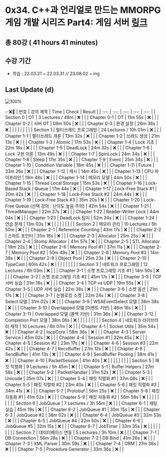 # 0x34. C++과 언리얼로 만드는 MMORPG 게임 개발 시리즈 Part4: 게임 서버 [링크](https://www.inflearn.com/course/%EC%96%B8%EB%A6%AC%EC%96%BC-3d-mmorpg-4)

## 총 80강 ( 41 hours 41 minutes)

## 수강 기간 
- 학습          : 22.03.21 ~ 22.03.31 // 23.08.02 ~ ing

## Last Update (d)    

![100%](https://progress-bar.dev/0/?scale=80&title=progress&width=500&color=babaca&suffix=/80)

✅❌:hammer:
| 번호 | 강의 제목 | Time | Check | Result |
| :--: | :--: | :--: | :--: | :--: |
| Section 0 | OT | 3 Lectures / 48m | ❌ |  |
| Chapter 0-1 | OT | 11m 55s | ❌ | |
| Chapter 0-2 | 서버 OT | 09m 50s | ❌ | |
| Chapter 0-3 | 환경 설정 | 26m 36s | ❌ | | 
| | | | | |
| Section 1 | 멀티쓰레드 프로그래밍 | 24 Lectures / 10h 01m | ❌ | |
| Chapter 1-1 | 멀티쓰레드 개론 | 13m 32s | ❌ | | 
| Chapter 1-2 | 쓰레드 생성 | 21m 13s | ❌ | |
| Chapter 1-3 | Atomic | 17m 53s | ❌ | | 
| Chapter 1-4 | Lock 기초 | 22m 18s | ❌ | |
| Chapter 1-5 | DeadLock | 24m 32s | ❌ | |
| Chapter 1-6 | Lock 구현 이론 | 13m 49s | ❌ | | 
| Chapter 1-7 | SpinLock | 24m 34s | ❌ | | 
| Chapter 1-8 | Sleep | 17m 35s | ❌ | |
| Chapter 1-9 | Event | 25m 34s | ❌ | | 
| Chapter 1-10 | Condition Variable | 18m 45s | ❌ | |
| Chapter 1-11 | Future | 33m 26s | ❌ | |
| Chapter 1-12 | 캐시 | 14m 45s | ❌ | | 
| Chapter 1-13 | CPU 파이프라인 | 19m 48s | ❌ | | 
| Chapter 1-14 | 메모리 모델 | 44m 50s | ❌ | |
| Chapter 1-15 | Thread Local Storage | 15m 53s | ❌ | | 
| Chapter 1-16 | Lock-Based Stack / Queue | 17m 44s | ❌ | |
| Chapter 1-17 | Lock-Free Stack #1 | 20m 42s | ❌ | |
| Chapter 1-18 | Lock-Free Stack #2 | 24m 44s | ❌ | | 
| Chapter 1-19 | Lock-Free Stack #3 | 35m 20s | ❌ | | 
| Chapter 1-20 | Lock-Free Queue (선택 강의 : 난이도 높음 주의) | 42m 54s | ❌ | |
| Chapter 1-21 | ThreadManager | 22m 37s | ❌ | | 
| Chapter 1-22 | Reader-Writer Lock | 44m 04s | ❌ | |
| Chapter 1-23 | DeadLock 탐지 | 52m 24s | ❌ | |
| Chapter 1-24 | 연습 문제 | 13m 03s | ❌ | | 
| | | | | |
| Section 2 | 메모리 관리 | 10 Lectures / 5h 50m | ❌ | |
| Chapter 2-1 | Reference Counting | 43m 17s | ❌ | | 
| Chapter 2-2 | 스마트 포인터 | 31m 16s | ❌ | |
| Chapter 2-3 | Allocator | 25m 25s | ❌ | | 
| Chapter 2-4 | Stomp Allocator | 41m 57s | ❌ | | 
| Chapter 2-5 | STL Allocator | 19m 22s | ❌ | |
| Chapter 2-6 | Memory Pool #1 | 37m 11s | ❌ | | 
| Chapter 2-7 | Memory Pool #2 | 50m 49s | ❌ | | 
| Chapter 2-8 | Memory Pool #3 | 14m 38s | ❌ | |
| Chapter 2-9 | Object Pool | 25m 23s | ❌ | | 
| Chapter 2-10 | TypeCast | 60m 42s | ❌ | | 
| | | | | |
| Section 3 | 네트워크 프로그래밍  | 12 Lectures / 6h 03m | ❌ | |
| Chapter 3-1 | 소켓 프로그래밍 기초 #1 | 14m 50s | ❌ | | 
| Chapter 3-2 | 소켓 프로그래밍 기초 #2 | 45m 17s | ❌ | |
| Chapter 3-3 | TCP 서버 실습 | 31m 18s | ❌ | | 
| Chapter 3-4 | TCP vs UDP | 19m 55s | ❌ | | 
| Chapter 3-5 | UDP 서버 실습 | 22m 38s | ❌ | | 
| Chapter 3-6 | 소켓 옵션 | 21m 17s | ❌ | | 
| Chapter 3-7 | 논블로킹 소켓 | 22m 24s | ❌ | |
| Chapter 3-8 | Select 모델 | 31m 02s | ❌ | | 
| Chapter 3-9 | WSAEventSelect 모델 | 38m 38s | ❌ | | 
| Chapter 3-10 | Overlapped 모델 (이벤트 기반) | 46m 16s | ❌ | | 
| Chapter 3-11 | Overlapped 모델 (콜백 기반) | 31m 36s | ❌ | | 
| Chapter 3-12 | Completion Port 모델 | 38m 06s | ❌ | | 
| | | | | |
| Section 4 | 네트워크 라이브러리 제작 | 10 Lectures / 6h 07m | ❌ | | 
| Chapter 4-1 | Socket Utils | 35m 54s | ❌ | | 
| Chapter 4-2 | IocpCore | 58m 36s | ❌ | | 
| Chapter 4-3 | Server Service | 45m 02s | ❌ | | 
| Chapter 4-4 | Session #1 | 32m 45s | ❌ | | 
| Chapter 4-5 | Session #2 | 23m 17s | ❌ | | 
| Chapter 4-6 | Session #3 | 22m 42s | ❌ | | 
| Chapter 4-7 | RecvBuffer | 27m 12s | ❌ | | 
| Chapter 4-8 | SendBuffer | 41m 13s | ❌ | | 
| Chapter 4-9 | SendBuffer Pooling | 38m 41s | ❌ | | 
| Chapter 4-10 | PacketSession | 41m 40s | ❌ | | 
| | | | | |
| Section 5 | 패킷 직렬화 | 9 Lectures / 5h 45m | ❌ | | 
| Chapter 5-1 | Buffer Helpers | 27m 58s | ❌ | | 
| Chapter 5-2 | PacketHandler | 31m 52s | ❌ | | 
| Chapter 5-3 | Unicode | 35m 07s | ❌ | | 
| Chapter 5-4 | 패킷 직렬화 #1 | 37m 08s | ❌ | | 
| Chapter 5-5 | 패킷 직렬화 #2 | 23m 40s | ❌ | | 
| Chapter 5-6 | 패킷 직렬화 #3 | 34m 41s | ❌ | | 
| Chapter 5-7 | Protobuf | 56m 25s | ❌ | | 
| Chapter 5-8 | 패킷 자동화 #1 | 41m 52s | ❌ | | 
| Chapter 5-9 | 패킷 자동화 #2 | 56m 58s | ❌ | | 
| | | | | |
| Section 6 | JobQueue | 7 Lectures / 3h 55m | ❌ | | 
| Chapter 6-1 | 채팅 실습 | 45m 19s | ❌ | | 
| Chapter 6-2 | JobQueue #1 | 30m 15s | ❌ | | 
| Chapter 6-3 | JobQueue #2 | 38m 02s | ❌ | | 
| Chapter 6-4 | JobQueue #3 | 32m 53s | ❌ | | 
| Chapter 6-5 | JobQueue #4 | 22m 50s | ❌ | | 
| Chapter 6-6 | JobQueue #5 | 32m 15s | ❌ | | 
| Chapter 6-7 | JobTimer | 33m 35s | ❌ | | 
| | | | | |
| Section 7 | 데이터베이스 연동 | 5 Lectures / 3h 10m | ❌ | | 
| Chapter 7-1 | DB Connection | 56m 28s | ❌ | | 
| Chapter 7-2 | DB Bind | 41m 26s | ❌ | | 
| Chapter 7-3 | XML Parser | 30m 59s | ❌ | | 
| Chapter 7-4 | ORM | 27m 36s | ❌ | | 
| Chapter 7-5 | Procedure Generator | 33m 36s | ❌ | | 
